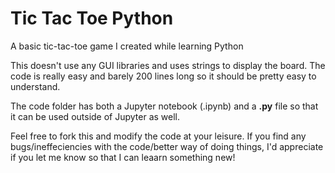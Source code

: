 # Tic Tac Toe Python
A basic tic-tac-toe game I created while learning Python

This doesn't use any GUI libraries and uses strings to display the board. The code is really easy and barely 200 lines long so it should be pretty easy to understand.

The code folder has both a Jupyter notebook (.ipynb) and a <b>.py</b> file so that it can be used outside of Jupyter as well. 

Feel free to fork this and modify the code at your leisure. If you find any bugs/ineffeciencies with the code/better way of doing things, I'd appreciate if you let me know so that I can leaarn something new!
